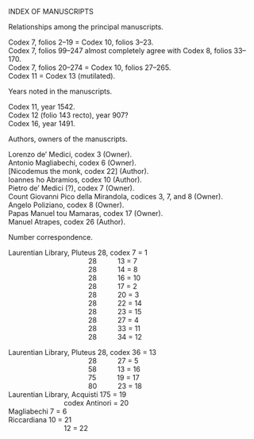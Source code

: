 INDEX OF MANUSCRIPTS

Relationships among the principal manuscripts.

Codex 7, folios 2–19 = Codex 10, folios 3–23.  
Codex 7, folios 99–247 almost completely agree with Codex 8, folios 33–170.  
Codex 7, folios 20–274 = Codex 10, folios 27–265.  
Codex 11 = Codex 13 (mutilated).

Years noted in the manuscripts.

Codex 11, year 1542.  
Codex 12 (folio 143 recto), year 907?  
Codex 16, year 1491.

Authors, owners of the manuscripts.

Lorenzo de’ Medici, codex 3 (Owner).  
Antonio Magliabechi, codex 6 (Owner).  
[Nicodemus the monk, codex 22] (Author).  
Ioannes ho Abramios, codex 10 (Author).  
Pietro de’ Medici (?), codex 7 (Owner).  
Count Giovanni Pico della Mirandola, codices 3, 7, and 8 (Owner).  
Angelo Poliziano, codex 8 (Owner).  
Papas Manuel tou Mamaras, codex 17 (Owner).  
Manuel Atrapes, codex 26 (Author).

Number correspondence.

Laurentian Library, Pluteus 28, codex 7 = 1  
            28   13 = 7  
            28   14 = 8  
            28   16 = 10  
            28   17 = 2  
            28   20 = 3  
            28   22 = 14  
            28   23 = 15  
            28   27 = 4  
            28   33 = 11  
            28   34 = 12  

Laurentian Library, Pluteus 28, codex 36 = 13  
            28   27 = 5  
            58   13 = 16  
            75   19 = 17  
            80   23 = 18  
Laurentian Library, Acquisti 175 = 19  
        codex Antinori = 20  
Magliabechi 7 = 6  
Riccardiana 10 = 21  
        12 = 22